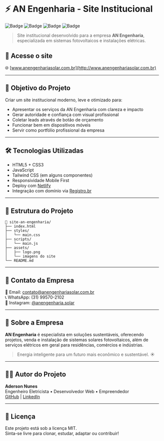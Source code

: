 
# ⚡ AN Engenharia - Site Institucional

![Badge](https://img.shields.io/badge/Status-Online-brightgreen)
![Badge](https://img.shields.io/badge/Projeto-Portfólio-blue)
![Badge](https://img.shields.io/badge/Deploy-Netlify-%2300C7B7)
![Badge](https://img.shields.io/badge/Made%20with-HTML%2FCSS%20%26%20JS-orange)

> Site institucional desenvolvido para a empresa **AN Engenharia**, especializada em sistemas fotovoltaicos e instalações elétricas.

## 🔗 Acesse o site

🌐 [www.anengenhariasolar.com.br](http://www.anengenhariasolar.com.br)


---

## 🚀 Objetivo do Projeto

Criar um site institucional moderno, leve e otimizado para:

- Apresentar os serviços da AN Engenharia com clareza e impacto
- Gerar autoridade e confiança com visual profissional
- Coletar leads através de botão de orçamento
- Funcionar bem em dispositivos móveis
- Servir como portfólio profissional da empresa

---

## 🛠️ Tecnologias Utilizadas

- HTML5 + CSS3
- JavaScript
- Tailwind CSS (em alguns componentes)
- Responsividade Mobile First
- Deploy com [Netlify](https://www.netlify.com/)
- Integração com domínio via [Registro.br](https://registro.br)

---

## 🧩 Estrutura do Projeto

```
📁 site-an-engenharia/
├── index.html
├── styles/
│   └── main.css
├── scripts/
│   └── main.js
├── assets/
│   ├── logo.png
│   └── imagens do site
└── README.md
```

---

## 📲 Contato da Empresa

📧 Email: contato@anengenhariasolar.com.br  
📞 WhatsApp: (31) 99570-2102  
📸 Instagram: [@anengenharia.solar](https://instagram.com/anengenharia.solar)

---

## 💼 Sobre a Empresa

**AN Engenharia** é especialista em soluções sustentáveis, oferecendo projetos, venda e instalação de sistemas solares fotovoltaicos, além de serviços elétricos em geral para residências, comércios e indústrias.

> Energia inteligente para um futuro mais econômico e sustentável. ☀️

---

## 🙋‍♂️ Autor do Projeto

**Aderson Nunes**  
Engenheiro Eletricista • Desenvolvedor Web • Empreendedor  
[GitHub](https://github.com/Jamiesbrown) | [LinkedIn](https://www.linkedin.com)

---

## 📌 Licença

Este projeto está sob a licença MIT.  
Sinta-se livre para clonar, estudar, adaptar ou contribuir!
